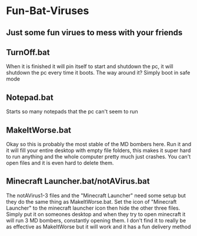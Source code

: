 # Fun-Bat-Viruses
Just some fun virues to mess with your friends
-----------------------------------------

TurnOff.bat
-----------------------------------------
When it is finished it will pin itself to start and shutdown the pc, it will shutdown the pc every time it boots. The way around it? Simply boot in safe mode

Notepad.bat
-----------------------------------------
Starts so many notepads that the pc can't seem to run

MakeItWorse.bat
-----------------------------------------
Okay so this is probably the most stable of the MD bombers here. Run it and it will fill your entire desktop with empty file folders, this makes it super hard to run anything and the whole computer pretty much just crashes. You can't open files and it is even hard to delete them. 

Minecraft Launcher.bat/notAVirus.bat
-----------------------------------------
The notAVirus1-3 files and the "Minecraft Launcher" need some setup but they do the same thing as MakeItWorse.bat. Set the icon of "Minecraft Launcher" to the minecraft launcher icon then hide the other three files. Simply put it on someones desktop and when they try to open minecraft it will run 3 MD bombers, constantly opening them. I don't find it to really be as effective as MakeItWorse but it will work and it has a fun delivery method 
